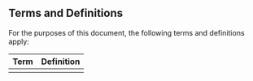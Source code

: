 
## Terms and Definitions

For the purposes of this document, the following terms and definitions apply:

| Term    | Definition       |
| ------- | ---------------- |
|         |                  |
